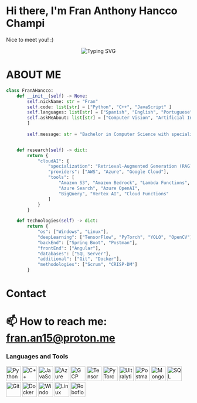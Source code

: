 



# Hi there, I'm Fran Anthony Hancco Champi
Nice to meet you! :)

<p align="center">
  <img src="https://readme-typing-svg.herokuapp.com?size=28&duration=4000&color=1abc9c&center=true&vCenter=true&width=800&lines=Welcome+to+my+GitHub+Profile!" alt="Typing SVG">
</p>


# ABOUT ME
```python
class FranAHancco:
    def __init__(self) -> None:
        self.nickName: str = "Fran"
        self.code: list[str] = ["Python", "C++", "JavaScript" ]
        self.languages: list[str] = ["Spanish", "English", "Portuguese"]
        self.askMeAbout: list[str] = ["Computer Vision", "Artificial Intelligence", "Cloud Services", "Deep Learning", "Research"
        ]
        
        self.message: str = "Bachelor in Computer Science with specialization in Computer Vision, and Cloud-based AI solutions."


    def research(self) -> dict:
        return {
            "cloudAI": {
                "specialization": "Retrieval-Augmented Generation (RAG)",
                "providers": ["AWS", "Azure", "Google Cloud"],
                "tools": [
                    "Amazon S3", "Amazon Bedrock", "Lambda Functions",
                    "Azure Search", "Azure OpenAI",
                    "BigQuery", "Vertex AI", "Cloud Functions"
                ]
            }
        }

    def technologies(self) -> dict:
        return {
            "os": ["Windows", "Linux"],
            "deepLearning": ["TensorFlow", "PyTorch", "YOLO", "OpenCV"],
            "backEnd": ["Spring Boot", "Postman"],
            "frontEnd": ["Angular"],
            "databases": ["SQL Server"],
            "additional": ["Git", "Docker"],
            "methodologies": ["Scrum", "CRISP-DM"]
        }

```




# Contact
# 📫 How to reach me: fran.an15@proton.me


### Languages and Tools

<p align="left">
  <!-- Lenguajes -->
  <img src="https://cdn.jsdelivr.net/gh/devicons/devicon/icons/python/python-original.svg" alt="Python" width="40" height="40"/>
  <img src="https://cdn.jsdelivr.net/gh/devicons/devicon/icons/cplusplus/cplusplus-original.svg" alt="C++" width="40" height="40"/>
  <img src="https://cdn.jsdelivr.net/gh/devicons/devicon/icons/javascript/javascript-original.svg" alt="JavaScript" width="40" height="40"/>

  <!-- Cloud & AWS específicos -->
  <!-- Otros Clouds -->
  <img src="https://cdn.jsdelivr.net/gh/devicons/devicon/icons/azure/azure-original.svg" alt="Azure" width="40" height="40"/>
  <img src="https://cdn.jsdelivr.net/gh/devicons/devicon/icons/googlecloud/googlecloud-original.svg" alt="GCP" width="40" height="40"/>

  <!-- Deep Learning / IA -->
  <img src="https://cdn.jsdelivr.net/gh/devicons/devicon/icons/tensorflow/tensorflow-original.svg" alt="TensorFlow" width="40" height="40"/>
  <img src="https://cdn.jsdelivr.net/gh/devicons/devicon/icons/pytorch/pytorch-original.svg" alt="PyTorch" width="40" height="40"/>
  <img src="https://cdn.simpleicons.org/ultralytics/042AFF" alt="Ultralytics" width="40" height="40"/>

  <!-- Herramientas / APIs -->
  <img src="https://cdn.simpleicons.org/postman/FF6C37" alt="Postman" width="40" height="40"/>

  <!-- Bases de datos -->
  <img src="https://cdn.jsdelivr.net/gh/devicons/devicon/icons/mongodb/mongodb-original.svg" alt="MongoDB" width="40" height="40"/>
  <img src="https://cdn.jsdelivr.net/gh/devicons/devicon/icons/microsoftsqlserver/microsoftsqlserver-plain.svg" alt="SQL Server" width="40" height="40"/>

  <!-- Extras -->
  <img src="https://cdn.jsdelivr.net/gh/devicons/devicon/icons/git/git-original.svg" alt="Git" width="40" height="40"/>
  <img src="https://cdn.jsdelivr.net/gh/devicons/devicon/icons/docker/docker-original.svg" alt="Docker" width="40" height="40"/>

  <!-- Sistemas Operativos -->
  <img src="https://cdn.jsdelivr.net/gh/devicons/devicon/icons/windows8/windows8-original.svg" alt="Windows" width="40" height="40"/>
  <img src="https://cdn.jsdelivr.net/gh/devicons/devicon/icons/linux/linux-original.svg" alt="Linux" width="40" height="40"/>

  <!-- Roboflow -->
  <img src="https://cdn.simpleicons.org/roboflow/00C4CC" alt="Roboflow" width="40" height="40"/>
</p>


